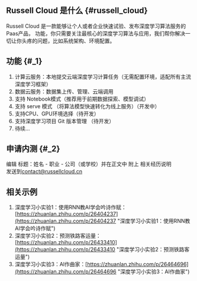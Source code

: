 ## Russell Cloud 是什么 {#russell_cloud}

Russell Cloud 是一款能够让个人或者企业快速试验、发布深度学习算法服务的Paas产品， 功能，你只需要关注最核心的深度学习算法与应用，我们帮你解决一切让你头疼的问题，比如系统架构、环境配置。

## 功能 {#_1}

1. 计算云服务：本地提交云端深度学习计算任务（无需配置环境，适配所有主流深度学习框架）
2. 数据云服务：数据集上传、管理、云端调用
3. 支持 Notebook模式（推荐用于前期数据探索、模型调试）
4. 支持 serve 模式 （将算法模型快速转化为线上服务）（开发中）
5. 支持CPU、GPU环境选择（待开发）
6. 支持深度学习项目 Git 版本管理 （待开发）
7. 待续…

## 申请内测 {#_2}

编辑 标题：姓名 - 职业 - 公司（或学校）并在正文中 附上 相关经历说明  
发送到[contact@russellcloud.cn‍](/contact@russellcloud.cn)

## 相关示例

1. 深度学习小实验1：使用RNN教AI学会吟诗作赋：[https://zhuanlan.zhihu.com/p/26404237](https://zhuanlan.zhihu.com/p/26404237 "深度学习小实验1：使用RNN教AI学会吟诗作赋")
2. 深度学习小实验2：预测铁路客运量：[https://zhuanlan.zhihu.com/p/26433410](https://zhuanlan.zhihu.com/p/26433410 "深度学习小实验2：预测铁路客运量") 
3. 深度学习小实验3：AI作曲家：[https://zhuanlan.zhihu.com/p/26464696](https://zhuanlan.zhihu.com/p/26464696 "深度学习小实验3：AI作曲家")



